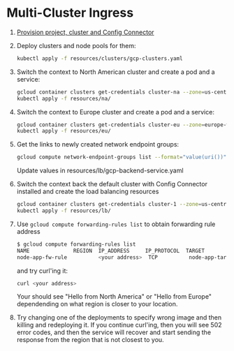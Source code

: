 # Multi-Cluster Ingress

1. [Provision project, cluster and Config Connector](../../provision.md)
1. Deploy clusters and node pools for them:

    ```bash
    kubectl apply -f resources/clusters/gcp-clusters.yaml
    ```

1. Switch the context to North American cluster and create a pod and a service:

    ```bash
    gcloud container clusters get-credentials cluster-na --zone=us-central1-a
    kubectl apply -f resources/na/
    ```

1. Switch the context to Europe cluster and create a pod and a service:

    ```bash
    gcloud container clusters get-credentials cluster-eu --zone=europe-west2-a
    kubectl apply -f resources/eu/
    ```

1. Get the links to newly created network endpoint groups:
    ```bash
    gcloud compute network-endpoint-groups list --format="value(uri())"
    ```

    Update values in resources/lb/gcp-backend-service.yaml
1. Switch the context back the default cluster with Config Connector installed and create the load balancing resources

    ```bash
    gcloud container clusters get-credentials cluster-1 --zone=us-central1-b
    kubectl apply -f resources/lb/
    ```

1. Use `gcloud compute forwarding-rules list` to obtain forwarding rule address 
    ```bash
    $ gcloud compute forwarding-rules list
    NAME              REGION  IP_ADDRESS     IP_PROTOCOL  TARGET
    node-app-fw-rule          <your address>  TCP          node-app-target-proxy
    ```
    and try curl'ing it:
    
    ```bash
    curl <your address>
    ```
    Your should see "Hello from North America" or "Hello from Europe" dependending on what region is closer to your location.

1. Try changing one of the deployments to specify wrong image and then killing and redeploying it. If you continue curl'ing, then you will see 502 error codes, and then the service will recover and start sending the response from the region that is not closest to you.
